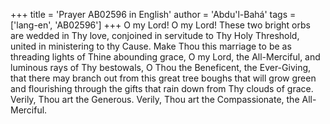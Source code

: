 +++
title = 'Prayer AB02596 in English'
author = 'Abdu'l-Bahá'
tags = ['lang-en', 'AB02596']
+++
O my Lord!  O my Lord!  These two bright orbs are wedded in Thy love, conjoined in servitude to Thy Holy Threshold, united in ministering to thy Cause.  Make Thou this marriage to be as threading lights of Thine abounding grace, O my Lord, the All-Merciful, and luminous rays of Thy bestowals, O Thou the Beneficent, the Ever-Giving, that there may branch out from this great tree boughs that will grow green and flourishing through the gifts that rain down from Thy clouds of grace.
Verily, Thou art the Generous.  Verily, Thou art the Compassionate, the All-Merciful.
